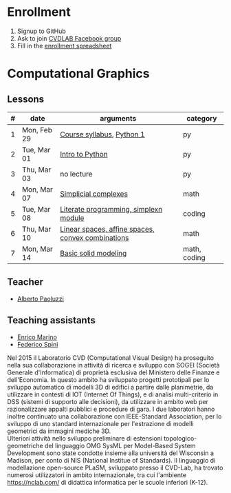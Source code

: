 # Enrollment

1. Signup to GitHub
2. Ask to join [CVDLAB Facebook group](https://www.facebook.com/groups/cvdlab/)
3. Fill in the [enrollment spreadsheet](https://docs.google.com/spreadsheets/d/1ueUbo8a59yo1pGvdxdQ09Ki5AdT6VwdbWKG4ioirXTA/edit?usp=sharing)

# Computational Graphics

## Lessons

| # | date | arguments | category |
|--:|------|-----------|----------|
| 1 | Mon, Feb 29 | [Course syllabus](lessons/2016-02-29/lecture-01a.pdf), [Python 1](lessons/2016-02-29/lecture-01b.pdf) | py |
| 2 | Tue, Mar 01 | [Intro to Python](http://www.dia.uniroma3.it/~spini/python/index.html) | py |
| 3 | Thu, Mar 03 | no lecture | py |
| 4 | Mon, Mar 07 | [Simplicial complexes](lessons/2016-03-07/) | math |
| 5 | Tue, Mar 08 | [Literate programming, simplexn module](lessons/2016-03-08/) | coding |
| 6 | Thu, Mar 10 | [Linear spaces, affine spaces, convex combinations](lessons/2016-03-10/) | math |
| 7 | Mon, Mar 14 | [Basic solid modeling](lessons/2016-03-10/) | math, coding |

## Teacher

- [Alberto Paoluzzi](http://paoluzzi.dia.uniroma3.it/)

## Teaching assistants

- [Enrico Marino](http://enricomarino.com)
- [Federico Spini](http://federicospini.com)


Nel 2015 il Laboratorio CVD (Computational Visual Design) ha proseguito nella sua collaborazione in attività di ricerca e sviluppo con SOGEI (Società Generale d'Informatica) di proprietà esclusiva del Ministero delle Finanze e dell'Economia. 
In questo ambito ha sviluppato progetti prototipali per lo sviluppo automatico di modelli 3D di edifici a partire dalle planimetrie, da utilizzare in contesti di IOT (Internet Of Things), e di analisi multi-criterio in DSS (sistemi di supporto alle decisioni), da utilizzare in ambito web per razionalizzare appalti pubblici e procedure di gara.
I due laboratori hanno inoltre continuato una collaborazione con IEEE-Standard Association, per lo sviluppo di uno standard internazionale per l'estrazione di modelli geometrici da immagini mediche 3D.  
Ulteriori attività nello sviluppo preliminare di estensioni topologico-geometriche del linguaggio OMG SysML per Model-Based System Development sono state condotte insieme alla università del Wisconsin a Madison, per conto di NIS (National Institue of Standards).
Il linguaggio di modellazione open-source PLaSM, sviluppato presso il CVD-Lab, ha trovato numerosi utilizzatori in ambito internazionale, tra cui l'ambiente https://nclab.com/  di didattica informatica per le scuole inferiori (K-12).
